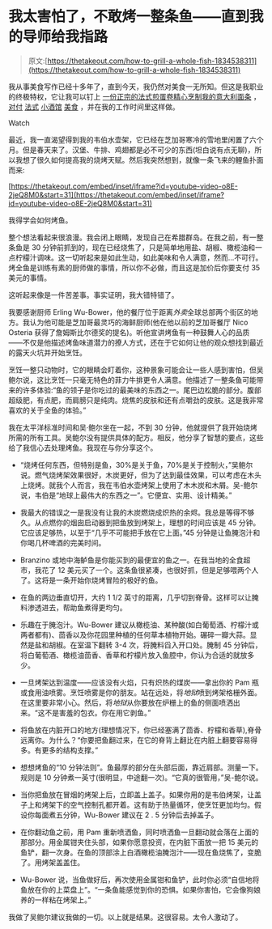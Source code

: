 # 我太害怕了，不敢烤一整条鱼——直到我的导师给我指路

> 原文:[https://thetakeout.com/how-to-grill-a-whole-fish-1834538311](https://thetakeout.com/how-to-grill-a-whole-fish-1834538311)

我从事美食写作已经十多年了，直到今天，我仍然对美食一无所知。但这是我职业的终极特权，它让我可以钉上 [一份正宗的法式煎蛋卷](https://thetakeout.com/4-lessons-tips-in-how-to-make-omelettes-1832765134)[精心烹制我的意大利面条](https://thetakeout.com/lessons-from-the-school-of-spaghetti-carbonara-1798259380) ， [对付](https://thetakeout.com/anthony-bourdain-les-halles-cookbook-french-onion-soup-1833361381) [法式](https://thetakeout.com/anthony-bourdain-les-halles-cookbook-boeuf-bourguignon-1833392149) [小酒馆](https://thetakeout.com/anthony-bourdain-les-halles-cookbook-pork-rillette-1833418748) [美食](https://thetakeout.com/anthony-bourdain-les-halles-cookbook-skate-grenobloise-1833453886) ，并在我的工作时间里这样做。

Watch

最近，我一直渴望得到我的韦伯水壶架，它已经在芝加哥寒冷的雪地里闲置了六个月。但是春天来了。汉堡、牛排、鸡翅都是必不可少的东西(坦白说有点无聊)，所以我想了很久如何提高我的烧烤天赋。然后我突然想到，就像一条飞来的鲤鱼扑面而来:

 [https://thetakeout.com/embed/inset/iframe?id=youtube-video-o8E-2jeQ8M0&start=31](https://thetakeout.com/embed/inset/iframe?id=youtube-video-o8E-2jeQ8M0&start=31) 

我得学会如何烤鱼。

整个想法看起来很浪漫。我会闭上眼睛，发现自己在希腊群岛。在我之前，有一整条鱼是 30 分钟前抓到的，现在已经烧焦了，只是简单地用盐、胡椒、橄榄油和一点柠檬汁调味。这一切听起来是如此生动，如此美味和令人满意，然而...不可行。烤全鱼是训练有素的厨师做的事情，所以你不必做，而且这是加价后你要支付 35 美元的事情。

这听起来像是一件苦差事。事实证明，我大错特错了。

我要感谢厨师 Erling Wu-Bower，他的餐厅位于距离*外卖*全球总部两个街区的地方。我认为他可能是芝加哥最灵巧的海鲜厨师(他在他以前的芝加哥餐厅 Nico Osteria 获得了詹姆斯比尔德奖的提名)。听他宣讲烤鱼有一种鼓舞人心的品质——不仅是他描述烤鱼味道潜力的撩人方式，还在于它如何让他的观众想找到最近的露天火坑并开始烹饪。

烹饪一整只动物时，它的眼睛会盯着你，这种景象可能会让一些人感到害怕，但吴鲍尔说，这比烹饪一只毫无特色的菲力牛排更令人满意。他描述了一整条鱼可能带来的许多体验:“鱼的领子是你吃过的最美味的东西之一。尾巴边松脆的部分。腹部超级肥，有点肥，而肩膀只是纯肉。烧焦的皮肤和还有点嚼劲的皮肤。这是我非常喜欢的关于全鱼的体验。”

我在太平洋标准时间和吴·鲍尔坐在一起，不到 30 分钟，他就提供了我开始烧烤所需的所有工具。吴鲍尔没有提供具体的配方。相反，他分享了智慧的要点，这些给了我信心去处理烤鱼。我现在与你分享这个。

*   “烧烤任何东西，但特别是鱼，30%是关于鱼，70%是关于控制火，”吴鲍尔说。燃气烧烤架效果很好，木炭更好，但为了达到最佳效果，可以考虑在木头上烧烤。就我个人而言，我在韦伯水壶烤架上使用了木木炭和木屑。吴-鲍尔说，韦伯是“地球上最伟大的东西之一”。它便宜、实用、设计精美。”

*   我最大的错误之一是我没有让我的木炭燃烧成炽热的余烬。我总是等得不够久。从点燃你的烟囱启动器到把鱼放到烤架上，理想的时间应该是 45 分钟。它应该足够热，以至于“几乎不可能把手放在它上面。”45 分钟是让鱼腌泡汁和你喝几杯啤酒的完美时间。
*   Branzino 或地中海鲈鱼是你能买到的最便宜的鱼之一。在我当地的全食超市，我花了 12 美元买了一个。这条鱼很紧凑，也很好抓，但是足够喂两个人了。这将是一条开始你烧烤冒险的极好的鱼。

*   在鱼的两边垂直切开，大约 1 1/2 英寸的距离，几乎切到脊骨。这样可以让腌料渗透进去，帮助鱼煮得更均匀。
*   乐趣在于腌泡汁。Wu-Bower 建议从橄榄油、某种酸(如白葡萄酒、柠檬汁或两者都有)、茴香以及你花园里种植的任何草本植物开始。碾碎一瓣大蒜。显然是盐和胡椒。在室温下翻转 3-4 次，将腌料舀入开口处。腌制 45 分钟后，将白葡萄酒、橄榄油茴香、香草和柠檬片放入鱼腔中，你认为合适的就放多少。
*   一旦烤架达到温度——应该没有火焰，只有炽热的煤炭——拿出你的 Pam 瓶或食用油喷雾。烹饪喷雾是你的朋友。站在远处，将*地狱*喷到烤架格栅外面。在这里要非常小心。然后，将*地狱*从你要放在炉栅上的鱼的侧面喷洒出来。“这不是害羞的包衣。你在用它剥鱼。”

*   将鱼放在内脏开口的地方(理想情况下，你已经塞满了茴香、柠檬和香草),脊骨远离你。为什么？“你要把鱼翻过来，在它的脊背上翻比在内脏上翻要容易得多。有更多的结构支撑。”

*   想想烤鱼的“10 分钟法则”。鱼最厚的部分在头部后面，靠近肩部。测量一下。规则是 10 分钟煮一英寸(很明显，中途翻一次)。“它真的很管用，”吴-鲍尔说。
*   当你把鱼放在冒烟的烤架上后，立即盖上盖子。如果你用的是韦伯烤架，让盖子上和烤架下的空气控制孔都开着。这有助于热量循环，使烹饪更加均匀。假设你每面煮五分钟，Wu-Bower 建议在 2 . 5 分钟后去掉盖子。
*   在你翻动鱼之前，用 Pam 重新喷洒鱼，同时喷洒鱼一旦翻动就会落在上面的那部分。用金属钳夹住头部，如果你愿意投资，在内脏下面放一把 15 美元的鱼铲，翻一次身。在鱼的顶部涂上白酒橄榄油腌泡汁——现在鱼烧焦了，变脆了。用烤架盖盖住。
*   Wu-Bower 说，当鱼做好后，再次使用金属钳和鱼铲，此时你必须“自信地将鱼放在你的上菜盘上”。“一条鱼能感觉到你的恐惧。如果你害怕，它会像狗娘养的一样粘在烤架上。”

我做了吴鲍尔建议我做的一切。以上就是结果。这很容易。太令人激动了。